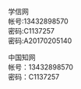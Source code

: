 学信网  
帐号:13432898570  
密码:C1137257  
密码:A20170205140  
  
中国知网  
帐号：13432898570  
密码：C1137257  
  

